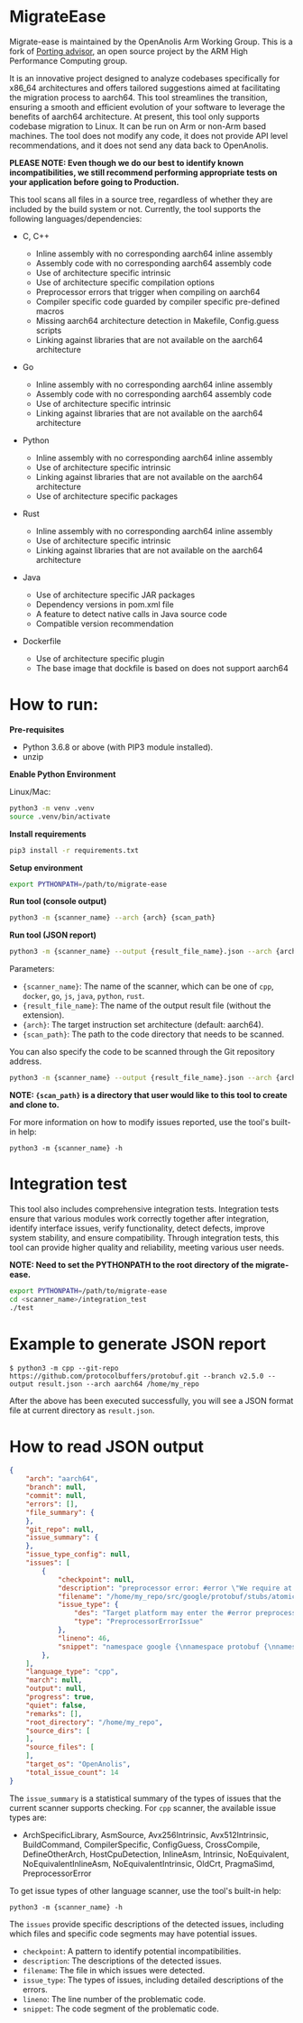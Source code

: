 MigrateEase
============

Migrate-ease is maintained by the OpenAnolis Arm Working Group. This is a fork of [Porting advisor](https://github.com/arm-hpc/porting-advisor), an open source project by the ARM High Performance Computing group.

It is an innovative project designed to analyze codebases specifically for x86_64 architectures and offers tailored suggestions aimed at facilitating the migration process to aarch64. This tool streamlines the transition, ensuring a smooth and efficient evolution of your software to leverage the benefits of aarch64 architecture. At present, this tool only supports codebase migration to Linux. It can be run on Arm or non-Arm based machines. The tool does not modify any code, it does not provide API level recommendations, and it does not send any data back to OpenAnolis.

**PLEASE NOTE: Even though we do our best to identify known incompatibilities, we still recommend performing appropriate tests on your application before going to Production.**

This tool scans all files in a source tree, regardless of whether they are included by the build system or not. Currently, the tool supports the following languages/dependencies:

* C, C++
    * Inline assembly with no corresponding aarch64 inline assembly
    * Assembly code with no corresponding aarch64 assembly code
    * Use of architecture specific intrinsic
    * Use of architecture specific compilation options
    * Preprocessor errors that trigger when compiling on aarch64
    * Compiler specific code guarded by compiler specific pre-defined macros
    * Missing aarch64 architecture detection in Makefile, Config.guess scripts
    * Linking against libraries that are not available on the aarch64 architecture

* Go
    * Inline assembly with no corresponding aarch64 inline assembly
    * Assembly code with no corresponding aarch64 assembly code
    * Use of architecture specific intrinsic
    * Linking against libraries that are not available on the aarch64 architecture

* Python
    * Inline assembly with no corresponding aarch64 inline assembly
    * Use of architecture specific intrinsic
    * Linking against libraries that are not available on the aarch64 architecture
    * Use of architecture specific packages

* Rust
    * Inline assembly with no corresponding aarch64 inline assembly
    * Use of architecture specific intrinsic
    * Linking against libraries that are not available on the aarch64 architecture

* Java
    * Use of architecture specific JAR packages
    * Dependency versions in pom.xml file
    * A feature to detect native calls in Java source code
    * Compatible version recommendation

* Dockerfile
    * Use of architecture specific plugin
    * The base image that dockfile is based on does not support aarch64

# How to run:

**Pre-requisites**
- Python 3.6.8 or above (with PIP3 module installed).
- unzip

**Enable Python Environment**

Linux/Mac:
```bash
python3 -m venv .venv
source .venv/bin/activate
```

**Install requirements**

```bash
pip3 install -r requirements.txt
```

**Setup environment**
```bash
export PYTHONPATH=/path/to/migrate-ease
```

**Run tool (console output)**

```bash
python3 -m {scanner_name} --arch {arch} {scan_path}
```

**Run tool (JSON report)**

```bash
python3 -m {scanner_name} --output {result_file_name}.json --arch {arch} {scan_path}
```

Parameters:
- `{scanner_name}`: The name of the scanner, which can be one of `cpp`, `docker`, `go`, `js`, `java`, `python`, `rust`.
- `{result_file_name}`: The name of the output result file (without the extension).
- `{arch}`: The target instruction set architecture (default: aarch64).
- `{scan_path}`: The path to the code directory that needs to be scanned.

You can also specify the code to be scanned through the Git repository address.
```bash
python3 -m {scanner_name} --output {result_file_name}.json --arch {arch} --git-repo {repo} {scan_path}
```
**NOTE: `{scan_path}` is a directory that user would like to this tool to create and clone to.**

For more information on how to modify issues reported, use the tool's built-in help:

```
python3 -m {scanner_name} -h
```

# Integration test

This tool also includes comprehensive integration tests. Integration tests ensure that various modules work correctly together after integration, identify interface issues, verify functionality, detect defects, improve system stability, and ensure compatibility. Through integration tests, this tool can provide higher quality and reliability, meeting various user needs.

**NOTE: Need to set the PYTHONPATH to the root directory of the migrate-ease.**

```bash
export PYTHONPATH=/path/to/migrate-ease
cd <scanner_name>/integration_test
./test
```

# Example to generate JSON report
```
$ python3 -m cpp --git-repo https://github.com/protocolbuffers/protobuf.git --branch v2.5.0 --output result.json --arch aarch64 /home/my_repo
```
After the above has been executed successfully, you will see a JSON format file at current directory as `result.json`.

# How to read JSON output
```json
{
    "arch": "aarch64",
    "branch": null,
    "commit": null,
    "errors": [],
    "file_summary": {
    },
    "git_repo": null,
    "issue_summary": {
    },
    "issue_type_config": null,
    "issues": [
        {
            "checkpoint": null,
            "description": "preprocessor error: #error \"We require at least vs2005 for MemoryBarrier\"",
            "filename": "/home/my_repo/src/google/protobuf/stubs/atomicops_internals_x86_msvc.h",
            "issue_type": {
                "des": "Target platform may enter the #error preprocessing logic.",
                "type": "PreprocessorErrorIssue"
            },
            "lineno": 46,
            "snippet": "namespace google {\nnamespace protobuf {\nnamespace internal {\n\ninline Atomic32 NoBarrier_AtomicIncrement(volatile Atomic32* ptr,\n                                          Atomic32 increment) {\n  return Barrier_AtomicIncrement(ptr, increment);\n}\n\n#if !(defined(_MSC_VER) && _MSC_VER >= 1400)\n<font style='color:red;'>#error \"We require at least vs2005 for MemoryBarrier\"</font>\n#endif\n\ninline Atomic32 Acquire_CompareAndSwap(volatile Atomic32* ptr,\n                                       Atomic32 old_value,\n                                       Atomic32 new_value) {\n  return NoBarrier_CompareAndSwap(ptr, old_value, new_value);\n}\n\ninline Atomic32 Release_CompareAndSwap(volatile Atomic32* ptr,\n                                       Atomic32 old_value,\n"
        },
    ],
    "language_type": "cpp",
    "march": null,
    "output": null,
    "progress": true,
    "quiet": false,
    "remarks": [],
    "root_directory": "/home/my_repo",
    "source_dirs": [
    ],
    "source_files": [
    ],
    "target_os": "OpenAnolis",
    "total_issue_count": 14
}
```

The `issue_summary` is a statistical summary of the types of issues that the current scanner supports checking. For `cpp` scanner, the available issue types are:

- ArchSpecificLibrary, AsmSource, Avx256Intrinsic, Avx512Intrinsic,
  BuildCommand, CompilerSpecific, ConfigGuess, CrossCompile,
  DefineOtherArch, HostCpuDetection, InlineAsm, Intrinsic,
  NoEquivalent, NoEquivalentInlineAsm, NoEquivalentIntrinsic, OldCrt,
  PragmaSimd, PreprocessorError

To get issue types of other language scanner, use the tool's built-in help:

```
python3 -m {scanner_name} -h
```

The `issues` provide specific descriptions of the detected issues, including which files and specific code segments may have potential issues.
- `checkpoint`: A pattern to identify potential incompatibilities.
- `description`: The descriptions of the detected issues.
- `filename`: The file in which issues were detected.
- `issue_type`: The types of issues, including detailed descriptions of the errors.
- `lineno`: The line number of the problematic code.
- `snippet`: The code segment of the problematic code.
